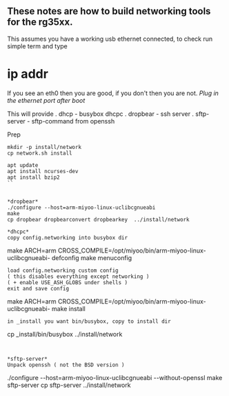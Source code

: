 These notes are how to build networking tools for the rg35xx.
-------------------------------------------------------------

This assumes you have a working usb ethernet connected, to check run simple term and type
# ip addr
If you see an eth0 then you are good, if you don't then you are not.
*Plug in the ethernet port after boot*

This will provide
. dhcp - busybox dhcpc
. dropbear - ssh server
. sftp-server - sftp-command from openssh


Prep

```
mkdir -p install/network
cp network.sh install

apt update
apt install ncurses-dev
apt install bzip2
``


*dropbear*
./configure --host=arm-miyoo-linux-uclibcgnueabi
make
cp dropbear dropbearconvert dropbearkey  ../install/network

*dhcpc*
copy config.networking into busybox dir
```
make ARCH=arm CROSS_COMPILE=/opt/miyoo/bin/arm-miyoo-linux-uclibcgnueabi- defconfig
make menuconfig
```
load config.networking custom config
( this disables everything except networking )
( + enable USE_ASH_GLOBS under shells ) 
exit and save config
```
make ARCH=arm CROSS_COMPILE=/opt/miyoo/bin/arm-miyoo-linux-uclibcgnueabi-
make install
```
in _install you want bin/busybox, copy to install dir
```
cp _install/bin/busybox ../install/network
```


*sftp-server*
Unpack openssh ( not the BSD version )
```
./configure --host=arm-miyoo-linux-uclibcgnueabi --without-openssl
make sftp-server
cp sftp-server ../install/network
```
